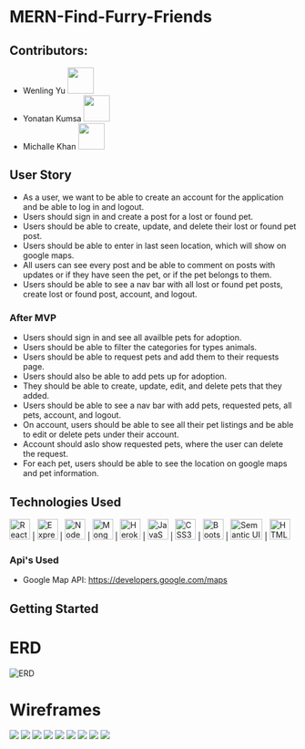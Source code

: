 # MERN-Find-Furry-Friends

## Contributors:

- Wenling Yu <img src="https://avatars.githubusercontent.com/u/19142112?v=4" width="46" height="46">
- Yonatan Kumsa <img src="https://avatars.githubusercontent.com/u/103116531?v=4" width="46" height="46">
- Michalle Khan <img src="https://avatars.githubusercontent.com/u/76133352?v=4" width="46" height="46">

## User Story

- As a user, we want to be able to create an account for the application and be able to log in and logout.
- Users should sign in and create a post for a lost or found pet.
- Users should be able to create, update, and delete their lost or found pet post.
- Users should be able to enter in last seen location, which will show on google maps.
- All users can see every post and be able to comment on posts with updates or if they have seen the pet, or if the pet belongs to them.
- Users should be able to see a nav bar with all lost or found pet posts, create lost or found post, account, and logout.

### After MVP

- Users should sign in and see all availble pets for adoption.
- Users should be able to filter the categories for types animals.
- Users should be able to request pets and add them to their requests page.
- Users should also be able to add pets up for adoption.
- They should be able to create, update, edit, and delete pets that they added.
- Users should be able to see a nav bar with add pets, requested pets, all pets, account, and logout.
- On account, users should be able to see all their pet listings and be able to edit or delete pets under their account.
- Account should aslo show requested pets, where the user can delete the request.
- For each pet, users should be able to see the location on google maps and pet information.

## Technologies Used

<img src="https://raw.githubusercontent.com/danielcranney/readme-generator/main/public/icons/skills/react-colored.svg" width="36" height="36" alt="React"> | 
<img src="https://raw.githubusercontent.com/danielcranney/readme-generator/main/public/icons/skills/express-colored-dark.svg" width="36" height="36" alt="Express"> |
<img src="https://raw.githubusercontent.com/danielcranney/readme-generator/main/public/icons/skills/nodejs-colored.svg" width="36" height="36" alt="NodeJS"> |
<img src="https://raw.githubusercontent.com/danielcranney/readme-generator/main/public/icons/skills/mongodb-colored.svg" width="36" height="36" alt="MongoDB"> |
<img src="https://raw.githubusercontent.com/danielcranney/readme-generator/main/public/icons/skills/heroku-colored.svg" width="36" height="36" alt="Heroku"> |
<img src="https://raw.githubusercontent.com/danielcranney/readme-generator/main/public/icons/skills/javascript-colored.svg" width="36" height="36" alt="JavaScript"> |
<img src="https://raw.githubusercontent.com/danielcranney/readme-generator/main/public/icons/skills/css3-colored.svg" width="36" height="36" alt="CSS3"> |
<img src="https://raw.githubusercontent.com/danielcranney/readme-generator/main/public/icons/skills/bootstrap-colored.svg" width="36" height="36" alt="Bootstrap"> |
<img src="https://images.g2crowd.com/uploads/product/image/social_landscape/social_landscape_46af5e8a92842c05323841db5eb3c097/semantic-ui-react.png" width="56" height="36" alt="Semantic UI"> |
<img src="https://raw.githubusercontent.com/danielcranney/readme-generator/main/public/icons/skills/html5-colored.svg" width="36" height="36" alt="HTML5">


### Api's Used

- Google Map API: https://developers.google.com/maps

## Getting Started

# ERD
![ERD](https://i.imgur.com/mzFlkEj.png)

# Wireframes
<img src="https://i.imgur.com/U4xsuiG.png">
<img src="https://i.imgur.com/z33Cxkx.png">
<img src="https://i.imgur.com/LPR1jCq.png">
<img src="https://i.imgur.com/pJmPhB6.png">
<img src="https://i.imgur.com/4c936HA.png">
<img src="https://i.imgur.com/SpXs9By.png">
<img src="https://i.imgur.com/exSYNvB.png">
<img src="https://i.imgur.com/y5uOJLG.png">
<img src="https://i.imgur.com/w20CnDd.png">


